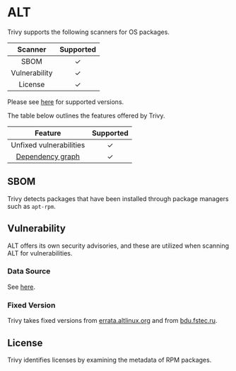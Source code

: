 # ALT
Trivy supports the following scanners for OS packages.

|    Scanner    | Supported |
| :-----------: | :-------: |
|     SBOM      |     ✓     |
| Vulnerability |     ✓     |
|    License    |     ✓     |

Please see [here](index.md#supported-os) for supported versions.

The table below outlines the features offered by Trivy.

|                Feature                | Supported |
| :-----------------------------------: | :-------: |
|        Unfixed vulnerabilities        |     ✓     |
| [Dependency graph][dependency-graph] |     ✓     |

## SBOM
Trivy detects packages that have been installed through package managers such as `apt-rpm`.

## Vulnerability
ALT offers its own security advisories, and these are utilized when scanning ALT for vulnerabilities.

### Data Source
See [here](../../scanner/vulnerability.md#data-sources).

### Fixed Version
Trivy takes fixed versions from [errata.altlinux.org][errata] and from [bdu.fstec.ru][fstec].

## License
Trivy identifies licenses by examining the metadata of RPM packages.

[dependency-graph]: ../../configuration/reporting.md#show-origins-of-vulnerable-dependencies
[vulnerability statuses]: ../../configuration/filtering.md#by-status
[errata]: https://errata.altlinux.org/
[fstec]: https://bdu.fstec.ru/vul/
